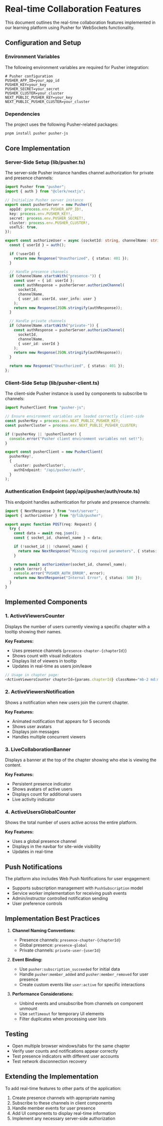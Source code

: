 # Real-time Collaboration Features

This document outlines the real-time collaboration features implemented in our learning platform using Pusher for WebSockets functionality.

## Configuration and Setup

### Environment Variables
The following environment variables are required for Pusher integration:

```env
# Pusher configuration
PUSHER_APP_ID=your_app_id
PUSHER_KEY=your_key
PUSHER_SECRET=your_secret
PUSHER_CLUSTER=your_cluster
NEXT_PUBLIC_PUSHER_KEY=your_key
NEXT_PUBLIC_PUSHER_CLUSTER=your_cluster
```

### Dependencies
The project uses the following Pusher-related packages:
```bash
pnpm install pusher pusher-js
```

## Core Implementation

### Server-Side Setup (lib/pusher.ts)
The server-side Pusher instance handles channel authorization for private and presence channels:

```typescript
import Pusher from "pusher";
import { auth } from "@clerk/nextjs";

// Initialize Pusher server instance
export const pusherServer = new Pusher({
  appId: process.env.PUSHER_APP_ID!,
  key: process.env.PUSHER_KEY!,
  secret: process.env.PUSHER_SECRET!,
  cluster: process.env.PUSHER_CLUSTER!,
  useTLS: true,
});

export const authorizeUser = async (socketId: string, channelName: string) => {
  const { userId } = auth();

  if (!userId) {
    return new Response("Unauthorized", { status: 401 });
  }

  // Handle presence channels
  if (channelName.startsWith("presence-")) {
    const user = { id: userId };
    const authResponse = pusherServer.authorizeChannel(
      socketId,
      channelName,
      { user_id: userId, user_info: user }
    );
    return new Response(JSON.stringify(authResponse));
  }

  // Handle private channels
  if (channelName.startsWith("private-")) {
    const authResponse = pusherServer.authorizeChannel(
      socketId,
      channelName,
      { user_id: userId }
    );
    return new Response(JSON.stringify(authResponse));
  }

  return new Response("Unauthorized", { status: 401 });
};
```

### Client-Side Setup (lib/pusher-client.ts)
The client-side Pusher instance is used by components to subscribe to channels:

```typescript
import PusherClient from "pusher-js";

// Ensure environment variables are loaded correctly client-side
const pusherKey = process.env.NEXT_PUBLIC_PUSHER_KEY;
const pusherCluster = process.env.NEXT_PUBLIC_PUSHER_CLUSTER;

if (!pusherKey || !pusherCluster) {
  console.error("Pusher client environment variables not set!");
}

export const pusherClient = new PusherClient(
  pusherKey!, 
  {
    cluster: pusherCluster!,
    authEndpoint: "/api/pusher/auth",
  }
);
```

### Authentication Endpoint (app/api/pusher/auth/route.ts)
This endpoint handles authentication for private and presence channels:

```typescript
import { NextResponse } from "next/server";
import { authorizeUser } from "@/lib/pusher";

export async function POST(req: Request) {
  try {
    const data = await req.json();
    const { socket_id, channel_name } = data;

    if (!socket_id || !channel_name) {
      return new NextResponse("Missing required parameters", { status: 400 });
    }

    return await authorizeUser(socket_id, channel_name);
  } catch (error) {
    console.error("PUSHER_AUTH_ERROR", error);
    return new NextResponse("Internal Error", { status: 500 });
  }
}
```

## Implemented Components

### 1. ActiveViewersCounter
Displays the number of users currently viewing a specific chapter with a tooltip showing their names.

**Key Features:**
- Uses presence channels (`presence-chapter-{chapterId}`)
- Shows count with visual indicators
- Displays list of viewers in tooltip
- Updates in real-time as users join/leave

```typescript
// Usage in chapter page:
<ActiveViewersCounter chapterId={params.chapterId} className="mb-2 md:mb-0" />
```

### 2. ActiveViewersNotification
Shows a notification when new users join the current chapter.

**Key Features:**
- Animated notification that appears for 5 seconds
- Shows user avatars
- Displays join messages
- Handles multiple concurrent viewers

### 3. LiveCollaborationBanner
Displays a banner at the top of the chapter showing who else is viewing the content.

**Key Features:**
- Persistent presence indicator
- Shows avatars of active users
- Displays count for additional users
- Live activity indicator

### 4. ActiveUsersGlobalCounter
Shows the total number of users active across the entire platform.

**Key Features:**
- Uses a global presence channel
- Displays in the navbar for site-wide visibility
- Updates in real-time

## Push Notifications

The platform also includes Web Push Notifications for user engagement:

- Supports subscription management with `PushSubscription` model
- Service worker implementation for receiving push events
- Admin/instructor controlled notification sending
- User preference controls

## Implementation Best Practices

1. **Channel Naming Conventions:**
   - Presence channels: `presence-chapter-{chapterId}`
   - Global presence: `presence-global`
   - Private channels: `private-user-{userId}`

2. **Event Binding:**
   - Use `pusher:subscription_succeeded` for initial data
   - Handle `pusher:member_added` and `pusher:member_removed` for user presence
   - Create custom events like `user:active` for specific interactions

3. **Performance Considerations:**
   - Unbind events and unsubscribe from channels on component unmount
   - Use `setTimeout` for temporary UI elements
   - Filter duplicates when processing user lists

## Testing

- Open multiple browser windows/tabs for the same chapter
- Verify user counts and notifications appear correctly
- Test presence indicators with different user accounts
- Test network disconnection recovery

## Extending the Implementation

To add real-time features to other parts of the application:

1. Create presence channels with appropriate naming
2. Subscribe to these channels in client components
3. Handle member events for user presence
4. Add UI components to display real-time information
5. Implement any necessary server-side authorization 